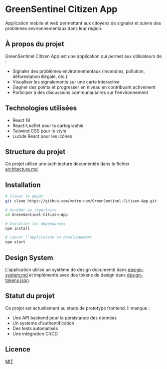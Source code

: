 # GreenSentinel Citizen App

Application mobile et web permettant aux citoyens de signaler et suivre des problèmes environnementaux dans leur région.

## À propos du projet

GreenSentinel Citizen App est une application qui permet aux utilisateurs de :
- Signaler des problèmes environnementaux (incendies, pollution, déforestation illégale, etc.)
- Visualiser les signalements sur une carte interactive
- Gagner des points et progresser en niveau en contribuant activement
- Participer à des discussions communautaires sur l'environnement

## Technologies utilisées

- React 18
- React-Leaflet pour la cartographie
- Tailwind CSS pour le style
- Lucide React pour les icônes

## Structure du projet

Ce projet utilise une architecture documentée dans le fichier [architecture.md](architecture.md).

## Installation

```bash
# Cloner le dépôt
git clone https://github.com/votre-nom/GreenSentinel-Citizen-App.git

# Accéder au répertoire
cd GreenSentinel-Citizen-App

# Installer les dépendances
npm install

# Lancer l'application en développement
npm start
```

## Design System

L'application utilise un système de design documenté dans [design-system.md](design-system.md) et implémenté avec des tokens de design dans [design-tokens.json](design-tokens.json).

## Statut du projet

Ce projet est actuellement au stade de prototype frontend. Il manque :
- Une API backend pour la persistance des données
- Un système d'authentification
- Des tests automatisés
- Une intégration CI/CD

## Licence

[MIT](LICENSE)
